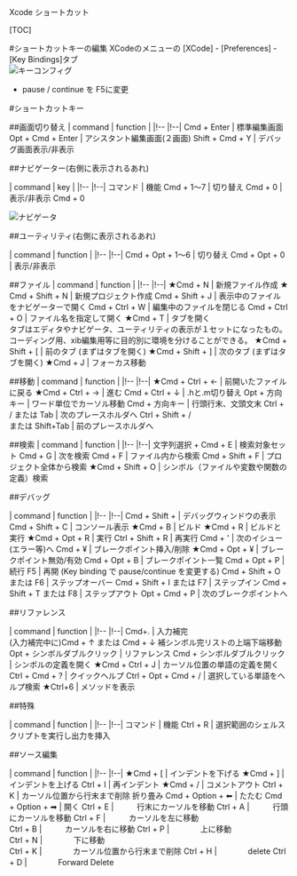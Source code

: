 <!-- Stylesheet --><link href="http://kevinburke.bitbucket.org/markdowncss/markdown.css" rel="stylesheet"></link><link href="http://sunsunsoft.com/css/hoge.css" rel="stylesheet"></link><span class="title">Xcode ショートカット</span><!-- もくじ -->[TOC]#ショートカットキーの編集XCodeのメニューの [XCode] - [Preferences] - [Key Bindings]タブ  ![キーコンフィグ](http://sunsunsoft.com/image/xcode/key_bindings.png)  * pause / continue を F5に変更#ショートカットキー##画面切り替え  | command | function |  |!-- |!--|    Cmd + Enter |         標準編集画面    Opt + Cmd + Enter |    アシスタント編集画面(２画面)    Shift + Cmd + Y |      デバッグ画面表示/非表示##ナビゲーター(右側に表示されるあれ)<!-- navigator:: -->  | command | key |  |!-- |!--|  コマンド | 機能  Cmd + 1〜7 |    切り替え  Cmd + 0 |       表示/非表示  Cmd + 0  ![ナビゲータ](http://sunsunsoft.com/image/xcode/shortcut_navigator.jpg)##ユーティリティ(右側に表示されるあれ)<!-- utility:: -->  | command | function |  |!-- |!--|    Cmd + Opt + 1〜6 |      切り替え    Cmd + Opt + 0 |        表示/非表示##ファイル  | command | function |  |!-- |!--|    ★Cmd + N |           新規ファイル作成 ★    Cmd + Shift + N |     新規プロジェクト作成    Cmd + Shift + J |     表示中のファイルをナビゲーターで開く    Cmd + Ctrl + W |      編集中のファイルを閉じる    Cmd + Ctrl + O |      ファイル名を指定して開く    ★Cmd + T |  タブを開く<br>タブはエディタやナビゲータ、ユーティリティの表示が１セットになったもの。コーディング用、xib編集用等に目的別に環境を分けることができる。    ★Cmd + Shift + [ |  前のタブ (まずはタブを開く)    ★Cmd + Shift + ] |  次のタブ (まずはタブを開く)    ★Cmd + J |  フォーカス移動##移動  | command | function |  |!-- |!--|    ★Cmd + Ctrl + ← |      前開いたファイルに戻る    ★Cmd + Ctrl + → |      進む    Cmd + Ctrl + ↓ |      .hと.m切り替え    Opt + 方向キー |     ワード単位でカーソル移動    Cmd + 方向キー |     行頭行末、文頭文末    Ctrl + / または Tab | 次のプレースホルダへ    Ctrl + Shift + / <br>または Shift+Tab | 前のプレースホルダへ  ##検索  | command | function |  |!-- |!--|    文字列選択 + Cmd + E |  検索対象セット    Cmd + G |  次を検索    Cmd + F |  ファイル内から検索    Cmd + Shift + F |   プロジェクト全体から検索    ★Cmd + Shift + O |     シンボル（ファイルや変数や関数の定義）検索##デバッグ<!-- debug:: -->  | command | function |  |!-- |!--|    Cmd + Shift + |    デバッグウィンドウの表示    Cmd + Shift + C |  コンソール表示    ★Cmd + B |  ビルド    ★Cmd + R |  ビルドと実行    ★Cmd + Opt + R |  実行    Ctrl + Shift + R | 再実行    Cmd + ' |  次のイシュー(エラー等)へ    Cmd + ¥ |  ブレークポイント挿入/削除    ★Cmd + Opt + ¥ |  ブレークポイント無効/有効    Cmd + Opt + B |  ブレークポイント一覧    Cmd + Opt + P |  続行    F5 |  再開  (Key binding で pause/continue を変更する)    Cmd + Shift + O または F6 | ステップオーバー    Cmd + Shift + I または F7 | ステップイン    Cmd + Shift + T または F8 | ステップアウト    Opt + Cmd + P |  次のブレークポイントへ  ##リファレンス<!-- reference:: -->  | command | function |  |!-- |!--|    Cmd+. |  入力補完<br>(入力補完中に)Cmd + ↑ または Cmd + ↓  補シンボル完リストの上端下端移動    Opt + シンボルダブルクリック |  リファレンス    Cmd + シンボルダブルクリック |  シンボルの定義を開く    ★Cmd + Ctrl + J | カーソル位置の単語の定義を開く    Ctrl + Cmd + ? | クイックヘルプ    Ctrl + Opt + Cmd + / | 選択している単語をヘルプ検索    ★Ctrl+6 | メソッドを表示##特殊<!-- special:: -->  | command | function |  |!-- |!--|    コマンド | 機能    Ctrl + R | 選択範囲のシェルスクリプトを実行し出力を挿入##ソース編集<!-- edit:: -->  | command | function |  |!-- |!--|    ★Cmd + [ |  インデントを下げる    ★Cmd + ] |  インデントを上げる    Ctrl + I |   再インデント    ★Cmd + / |  コメントアウト    Ctrl + K |   カーソル位置から行末まで削除    折り畳み      Cmd + Option + ⬅ |  たたむ      Cmd + Option + ➡ |  開く    Ctrl + E |　　　行末にカーソルを移動     Ctrl + A |　　　行頭にカーソルを移動     Ctrl + F |　　　カーソルを左に移動        Ctrl + B |　　　カーソルを右に移動    Ctrl + P |　　　　上に移動      Ctrl + N |　　　　下に移動      Ctrl + K |　　　　カーソル位置から行末まで削除    Ctrl + H |　　　　delete    Ctrl + D |　　　　Forward Delete